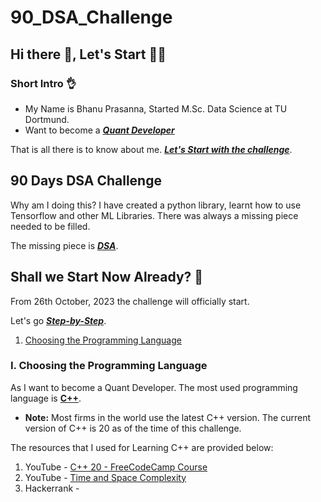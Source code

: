 # 90_DSA_Challenge

## Hi there 👋, Let's Start 🧑‍💻

### Short Intro 👌

- My Name is Bhanu Prasanna, Started M.Sc. Data Science at TU Dortmund.
- Want to become a <u>***Quant Developer***</u>

That is all there is to know about me. <u>***Let's Start with the challenge***</u>.

## 90 Days DSA Challenge

Why am I doing this? I have created a python library, learnt how to use Tensorflow and other ML Libraries. There was always a missing piece needed to be filled.

The missing piece is <u>***DSA***</u>.

## Shall we Start Now Already? 🤨

From 26th October, 2023 the challenge will officially start.

Let's go <u>***Step-by-Step***</u>.

1. [Choosing the Programming Language](/challenges/2023-10-25-90_DSA_Challenge/#i.-choosing-the-programming-language)
<!-- 2. -->

### I. Choosing the Programming Language

As I want to become a Quant Developer. The most used programming language is <u>**C++**</u>.

- **Note:** Most firms in the world use the latest C++ version. The current version of C++ is 20 as of the time of this challenge.

The resources that I used for Learning C++ are provided below:

1. YouTube - [C++ 20 - FreeCodeCamp Course](https://www.youtube.com/watch?v=8jLOx1hD3_o&pp=ygUKYysrIGNvdXJzZQ%3D%3D)
2. YouTube - [Time and Space Complexity](https://www.youtube.com/watch?v=mV3wrLBbuuE&pp=ygUadGltZSBhbmQgc3BhY2UgY29tcGxleGl0eSA%3D)
2. Hackerrank - 
